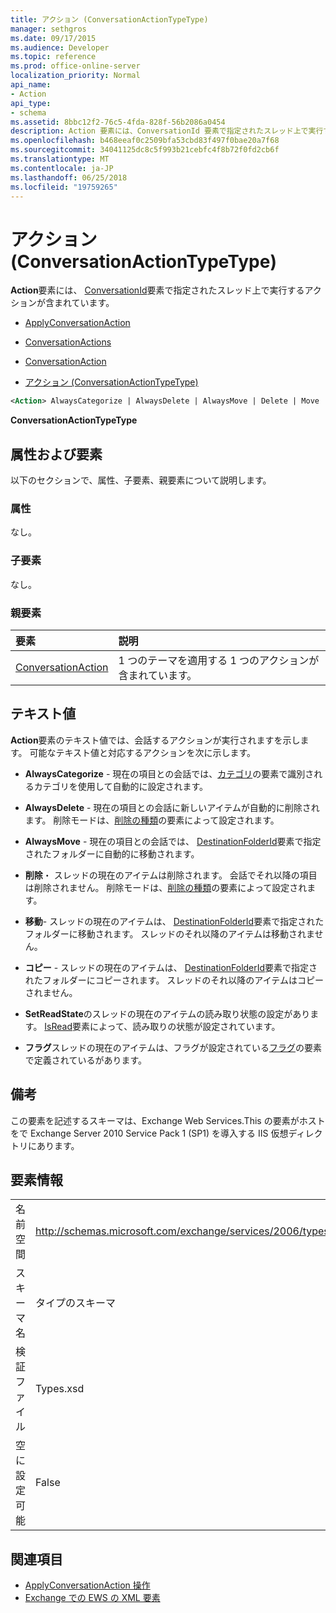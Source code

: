 ```yaml
---
title: アクション (ConversationActionTypeType)
manager: sethgros
ms.date: 09/17/2015
ms.audience: Developer
ms.topic: reference
ms.prod: office-online-server
localization_priority: Normal
api_name:
- Action
api_type:
- schema
ms.assetid: 8bbc12f2-76c5-4fda-828f-56b2086a0454
description: Action 要素には、ConversationId 要素で指定されたスレッド上で実行するアクションが含まれています。
ms.openlocfilehash: b468eeaf0c2509bfa53cbd83f497f0bae20a7f68
ms.sourcegitcommit: 34041125dc8c5f993b21cebfc4f8b72f0fd2cb6f
ms.translationtype: MT
ms.contentlocale: ja-JP
ms.lasthandoff: 06/25/2018
ms.locfileid: "19759265"
---
```

# <a name="action-conversationactiontypetype"></a>アクション (ConversationActionTypeType)

**Action**要素には、 [ConversationId](conversationid.md)要素で指定されたスレッド上で実行するアクションが含まれています。 
  
- [ApplyConversationAction](applyconversationaction.md)
  
- [ConversationActions](conversationactions.md)
  
- [ConversationAction](conversationaction.md)
  
- [アクション (ConversationActionTypeType)](action-conversationactiontypetype.md)
  
```XML
<Action> AlwaysCategorize | AlwaysDelete | AlwaysMove | Delete | Move | Copy | SetReadState </Action>
```

 **ConversationActionTypeType**
## <a name="attributes-and-elements"></a>属性および要素

以下のセクションで、属性、子要素、親要素について説明します。
  
### <a name="attributes"></a>属性

なし。
  
### <a name="child-elements"></a>子要素

なし。
  
### <a name="parent-elements"></a>親要素

|**要素**|**説明**|
|:-----|:-----|
|[ConversationAction](conversationaction.md) <br/> |1 つのテーマを適用する 1 つのアクションが含まれています。  <br/> |
   
## <a name="text-value"></a>テキスト値

**Action**要素のテキスト値では、会話するアクションが実行されますを示します。 可能なテキスト値と対応するアクションを次に示します。 
  
- **AlwaysCategorize** - 現在の項目との会話では、[カテゴリ](categories-ex15websvcsotherref.md)の要素で識別されるカテゴリを使用して自動的に設定されます。 
    
- **AlwaysDelete** - 現在の項目との会話に新しいアイテムが自動的に削除されます。 削除モードは、[削除の種類](deletetype.md)の要素によって設定されます。 
    
- **AlwaysMove** - 現在の項目との会話では、 [DestinationFolderId](destinationfolderid.md)要素で指定されたフォルダーに自動的に移動されます。 
    
- **削除**・ スレッドの現在のアイテムは削除されます。 会話でそれ以降の項目は削除されません。 削除モードは、[削除の種類](deletetype.md)の要素によって設定されます。 
    
- **移動**- スレッドの現在のアイテムは、 [DestinationFolderId](destinationfolderid.md)要素で指定されたフォルダーに移動されます。 スレッドのそれ以降のアイテムは移動されません。 
    
- **コピー** - スレッドの現在のアイテムは、 [DestinationFolderId](destinationfolderid.md)要素で指定されたフォルダーにコピーされます。 スレッドのそれ以降のアイテムはコピーされません。 
    
- **SetReadState**のスレッドの現在のアイテムの読み取り状態の設定があります。 [IsRead](isread.md)要素によって、読み取りの状態が設定されています。 
    
- **フラグ**スレッドの現在のアイテムは、フラグが設定されている[フラグ](flag.md)の要素で定義されているがあります。 
    
## <a name="remarks"></a>備考

この要素を記述するスキーマは、Exchange Web Services.This の要素がホストをで Exchange Server 2010 Service Pack 1 (SP1) を導入する IIS 仮想ディレクトリにあります。
  
## <a name="element-information"></a>要素情報

|||
|:-----|:-----|
|名前空間  <br/> |http://schemas.microsoft.com/exchange/services/2006/types  <br/> |
|スキーマ名  <br/> |タイプのスキーマ  <br/> |
|検証ファイル  <br/> |Types.xsd  <br/> |
|空に設定可能  <br/> |False  <br/> |
   
## <a name="see-also"></a>関連項目

- [ApplyConversationAction 操作](applyconversationaction-operation.md)
- [Exchange での EWS の XML 要素](ews-xml-elements-in-exchange.md)

